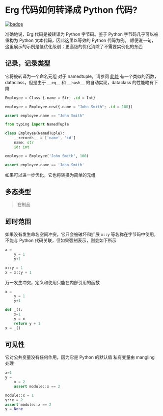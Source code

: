 # Erg 代码如何转译成 Python 代码?

[![badge](https://img.shields.io/endpoint.svg?url=https%3A%2F%2Fgezf7g7pd5.execute-api.ap-northeast-1.amazonaws.com%2Fdefault%2Fsource_up_to_date%3Fowner%3Derg-lang%26repos%3Derg%26ref%3Dmain%26path%3Ddoc/EN/compiler/transpile.md%26commit_hash%3D13f2d31aee9012f60b7a40d4b764921f1419cdfe)](https://gezf7g7pd5.execute-api.ap-northeast-1.amazonaws.com/default/source_up_to_date?owner=erg-lang&repos=erg&ref=main&path=doc/EN/compiler/transpile.md&commit_hash=13f2d31aee9012f60b7a40d4b764921f1419cdfe)

准确地说，Erg 代码是被转译为 Python 字节码。鉴于 Python 字节码几乎可以被重构为 Python 文本代码，因此这里以等效的 Python 代码为例。
顺便说一句，这里展示的示例是低优化级别；更高级的优化消除了不需要实例化的东西

## 记录，记录类型

它将被转译为一个命名元组
对于 namedtuple，请参阅 [此处](https://docs.python.org/zh-cn/3/library/collections.html#collections.namedtuple)
有一个类似的函数，dataclass，但是由于 `__eq__` 和 `__hash__` 的自动实现，dataclass 的性能略有下降

```python
Employee = Class {.name = Str; .id = Int}

employee = Employee.new({.name = "John Smith"; .id = 100})

assert employee.name == "John Smith"
```

```python
from typing import NamedTuple

class Employee(NamedTuple):
    __records__ = ['name', 'id']
    name: str
    id: int

employee = Employee('John Smith', 100)

assert employee.name == 'John Smith'
```

如果可以进一步优化，它也将转换为简单的元组

## 多态类型

> 在制品

## 即时范围

如果没有发生命名空间冲突，它只会被破坏和扩展
`x::y` 等名称在字节码中使用，不能与 Python 代码关联，但如果强制表示，则会如下所示

```python
x =
    y = 1
    y+1
```

```python
x::y = 1
x = x::y + 1
```

万一发生冲突，定义和使用只能在内部引用的函数

```python
x =
    y = 1
    y+1
```

```python
def _():
    x=1
    y = x
    return y + 1
x = _()
```

## 可见性

它对公共变量没有任何作用，因为它是 Python 的默认值
私有变量由 mangling 处理

```python
x=1
y =
    x = 2
    assert module::x == 2
```

```python
module::x = 1
y::x = 2
assert module::x == 2
y = None
```
